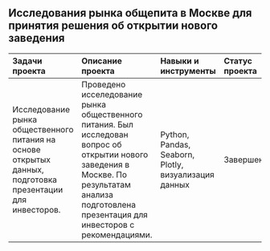 ## Исследования рынка общепита в Москве для принятия решения об открытии нового заведения

| Задачи проекта                         | Описание проекта                                        | Навыки и инструменты                  | Статус проекта          |
| :------------------------------------- | :------------------------------------------------------ | :------------------------------------ | :---------------------- |
| Исследование рынка общественного питания на основе открытых данных, подготовка презентации для инвесторов. | Проведено исселедование рынка общественного питания. Был исследован вопрос об открытии нового заведения в Москве. По результатам анализа подготовлена презентация для инвесторов с рекомендациями. | Python, Pandas, Seaborn, Plotly, визуализация данных | Завершен |
